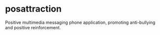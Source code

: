 # posattraction
Positive multimedia messaging phone application, promoting anti-bullying and positive reinforcement.
